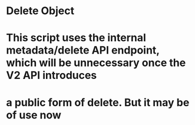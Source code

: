 # Delete Object

# This script uses the internal metadata/delete API endpoint, which will be unnecessary once the V2 API introduces
# a public form of delete. But it may be of use now
